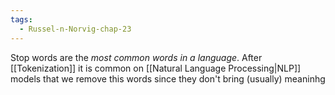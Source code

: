 ```yaml
---
tags:
  - Russel-n-Norvig-chap-23
---
```

Stop words are the *most common words in a language*. After [[Tokenization]] it is common on [[Natural Language Processing|NLP]] models that we remove this words since they don't bring (usually) meaninhg